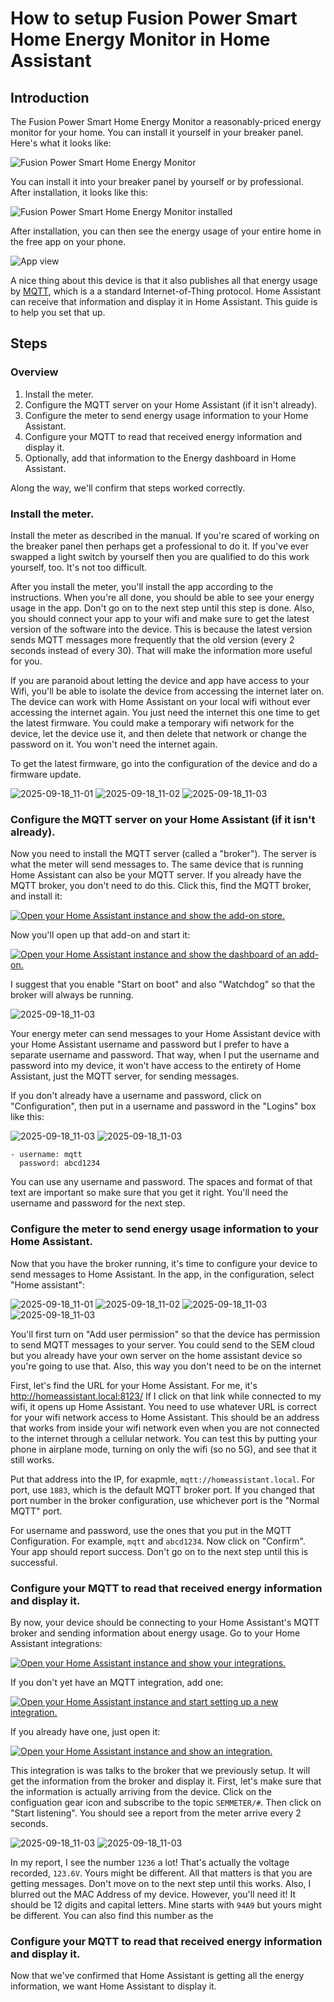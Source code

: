 # How to setup Fusion Power Smart Home Energy Monitor in Home Assistant

## Introduction

The Fusion Power Smart Home Energy Monitor a reasonably-priced energy monitor for your home.  You can install it yourself in your breaker panel.  Here's what it looks like:

![Fusion Power Smart Home Energy Monitor](81Bm5loIXrL._SL1500_.jpg)

You can install it into your breaker panel by yourself or by professional.  After installation, it looks like this:

![Fusion Power Smart Home Energy Monitor installed](917BEz3aulL._SL1500_.jpg)

After installation, you can then see the energy usage of your entire home in the free app on your phone.

![App view](2025-08-18_11-28.png)

A nice thing about this device is that it also publishes all that energy usage by [MQTT](https://mqtt.org/), which is a a standard Internet-of-Thing protocol.  Home Assistant
can receive that information and display it in Home Assistant.  This guide is to help you set that up.

## Steps

### Overview

1. Install the meter.
2. Configure the MQTT server on your Home Assistant (if it isn't already).
3. Configure the meter to send energy usage information to your Home Assistant.
4. Configure your MQTT to read that received energy information and display it.
5. Optionally, add that information to the Energy dashboard in Home Assistant.

Along the way, we'll confirm that steps worked correctly.

### Install the meter.

Install the meter as described in the manual.  If you're scared of working on the breaker panel then perhaps get a professional to do it.  If you've ever swapped a light switch
by yourself then you are qualified to do this work yourself, too.  It's not too difficult.

After you install the meter, you'll install the app according to the instructions.  When you're all done, you should be able to see your energy usage in the app.  Don't go
on to the next step until this step is done.  Also, you should connect your app to your wifi and make sure to get the latest version of the software into the device.  This is
because the latest version sends MQTT messages more frequently that the old version (every 2 seconds instead of every 30).  That will make the information more useful for you.

If you are paranoid about letting the device and app have access to your Wifi, you'll be able to isolate the device from accessing the internet later on.  The device can work with
Home Assistant on your local wifi without ever accessing the internet again.  You just need the internet this one time to get the latest firmware.  You could make a temporary wifi
network for the device, let the device use it, and then delete that network or change the password on it.  You won't need the internet again.

To get the latest firmware, go into the configuration of the device and do a firmware update.

![2025-09-18_11-01](2025-08-18_11-40.png)
![2025-09-18_11-02](2025-08-18_11-42.png)
![2025-09-18_11-03](2025-08-18_11-42_1.png)

### Configure the MQTT server on your Home Assistant (if it isn't already).

Now you need to install the MQTT server (called a "broker").  The server is what the meter will send messages to.  The same device that is running Home Assistant can also be your MQTT server.  If you
already have the MQTT broker, you don't need to do this.  Click this, find the MQTT broker, and install it:

[![Open your Home Assistant instance and show the add-on store.](https://my.home-assistant.io/badges/supervisor_store.svg)](https://my.home-assistant.io/redirect/supervisor_store/)

Now you'll open up that add-on and start it:

[![Open your Home Assistant instance and show the dashboard of an add-on.](https://my.home-assistant.io/badges/supervisor_addon.svg)](https://my.home-assistant.io/redirect/supervisor_addon/?addon=core_mosquitto)

I suggest that you enable "Start on boot" and also "Watchdog" so that the broker will always be running.

![2025-09-18_11-03](2025-08-18_11-56.png)

Your energy meter can send messages to your Home Assistant device with your Home Assistant username and password but I prefer to have a separate username and password.  That way,
when I put the username and password into my device, it won't have access to the entirety of Home Assistant, just the MQTT server, for sending messages.

If you don't already have a username and password, click on "Configuration", then put in a username and password in the "Logins" box like this:

![2025-09-18_11-03](2025-08-18_12-01.png)
![2025-09-18_11-03](2025-08-18_12-02.png)



```
- username: mqtt
  password: abcd1234
```

You can use any username and password.  The spaces and format of that text are important so make sure that you get it right.  You'll need the username and password for the next step.

### Configure the meter to send energy usage information to your Home Assistant.

Now that you have the broker running, it's time to configure your device to send messages to Home Assistant.  In the app, in the configuration, select "Home assistant":

![2025-09-18_11-01](2025-08-18_11-40.png)
![2025-09-18_11-02](2025-08-18_11-42.png)
![2025-09-18_11-03](2025-08-18_12-07.png)
![2025-09-18_11-03](2025-08-18_12-08.png)

You'll first turn on "Add user permission" so that the device has permission to send MQTT messages to your server.  You could send to the SEM cloud but you already have your own
server on the home assistant device so you're going to use that.  Also, this way you don't need to be on the internet

First, let's find the URL for your Home Assistant.  For me, it's http://homeassistant.local:8123/  If I click on that link while connected to my wifi, it opens up Home Assistant.
You need to use whatever URL is correct for your wifi network access to Home Assistant.  This should be an address that works from inside your wifi network even when you are not
connected to the internet through a cellular network.  You can test this by putting your phone in airplane mode, turning on only the wifi (so no 5G), and see that it still works.

Put that address into the IP, for exapmle, `mqtt://homeassistant.local`.  For port, use `1883`, which is the default MQTT broker port.  If you changed that port number in the broker
configuration, use whichever port is the "Normal MQTT" port.

For username and password, use the ones that you put in the MQTT Configuration.  For example, `mqtt` and `abcd1234`.  Now click on "Confirm".  Your app should report success.
Don't go on to the next step until this is successful.

### Configure your MQTT to read that received energy information and display it.

By now, your device should be connecting to your Home Assistant's MQTT broker and sending information about energy usage.  Go to your Home Assistant integrations:

[![Open your Home Assistant instance and show your integrations.](https://my.home-assistant.io/badges/integrations.svg)](https://my.home-assistant.io/redirect/integrations/)

If you don't yet have an MQTT integration, add one:

[![Open your Home Assistant instance and start setting up a new integration.](https://my.home-assistant.io/badges/config_flow_start.svg)](https://my.home-assistant.io/redirect/config_flow_start/?domain=mqtt)

If you already have one, just open it:

[![Open your Home Assistant instance and show an integration.](https://my.home-assistant.io/badges/integration.svg)](https://my.home-assistant.io/redirect/integration/?domain=mqtt)

This integration is was talks to the broker that we previously setup.  It will get the information from the broker and display it.  First, let's make sure that the information is
actually arriving from the device.  Click on the configuation gear icon and subscribe to the topic `SEMMETER/#`.  Then click on "Start listening".  You should see a report from
the meter arrive every 2 seconds.

![2025-09-18_11-03](2025-08-18_12-31.png)
![2025-09-18_11-03](2025-08-18_12-36.png)

In my report, I see the number `1236` a lot!  That's actually the voltage recorded, `123.6V`.  Yours might be different.  All that matters is that you are getting messages.  Don't
move on to the next step until this works.  Also, I blurred out the MAC Address of my device.  However, you'll need it!  It should be 12 digits and capital letters.  Mine starts
with `94A9` but yours might be different.  You can also find this number as the 

### Configure your MQTT to read that received energy information and display it.

Now that we've confirmed that Home Assistant is getting all the energy information, we want Home Assistant to display it.  